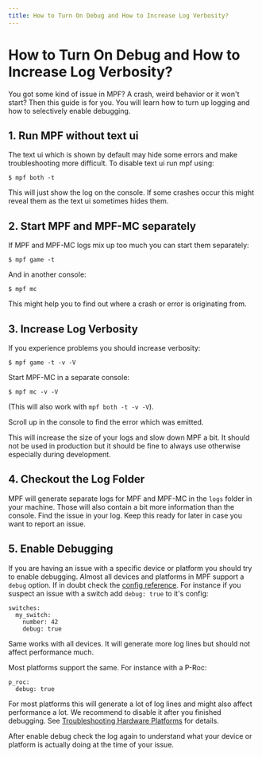 ```yaml
---
title: How to Turn On Debug and How to Increase Log Verbosity?
---
```


# How to Turn On Debug and How to Increase Log Verbosity?


You got some kind of issue in MPF? A crash, weird behavior or it won't
start? Then this guide is for you. You will learn how to turn up logging
and how to selectively enable debugging.

## 1. Run MPF without text ui

The text ui which is shown by default may hide some errors and make
troubleshooting more difficult. To disable text ui run mpf using:

``` console
$ mpf both -t
```

This will just show the log on the console. If some crashes occur this
might reveal them as the text ui sometimes hides them.

## 2. Start MPF and MPF-MC separately

If MPF and MPF-MC logs mix up too much you can start them separately:

``` console
$ mpf game -t
```

And in another console:

``` console
$ mpf mc
```

This might help you to find out where a crash or error is originating
from.

## 3. Increase Log Verbosity

If you experience problems you should increase verbosity:

``` console
$ mpf game -t -v -V
```

Start MPF-MC in a separate console:

``` console
$ mpf mc -v -V
```

(This will also work with `mpf both -t -v -V`).

Scroll up in the console to find the error which was emitted.

This will increase the size of your logs and slow down MPF a bit. It
should not be used in production but it should be fine to always use
otherwise especially during development.

## 4. Checkout the Log Folder

MPF will generate separate logs for MPF and MPF-MC in the `logs` folder
in your machine. Those will also contain a bit more information than the
console. Find the issue in your log. Keep this ready for later in case
you want to report an issue.

## 5. Enable Debugging

If you are having an issue with a specific device or platform you should
try to enable debugging. Almost all devices and platforms in MPF support
a `debug` option. If in doubt check the
[config reference](../config/index.md). For
instance if you suspect an issue with a switch add `debug: true` to
it's config:

``` mpf-config
switches:
  my_switch:
    number: 42
    debug: true
```

Same works with all devices. It will generate more log lines but should
not affect performance much.

Most platforms support the same. For instance with a P-Roc:

``` mpf-config
p_roc:
  debug: true
```

For most platforms this will generate a lot of log lines and might also
affect performance a lot. We recommend to disable it after you finished
debugging. See [Troubleshooting Hardware Platforms](../hardware/troubleshooting_hardware/index.md) for details.

After enable debug check the log again to understand what your device or
platform is actually doing at the time of your issue.
